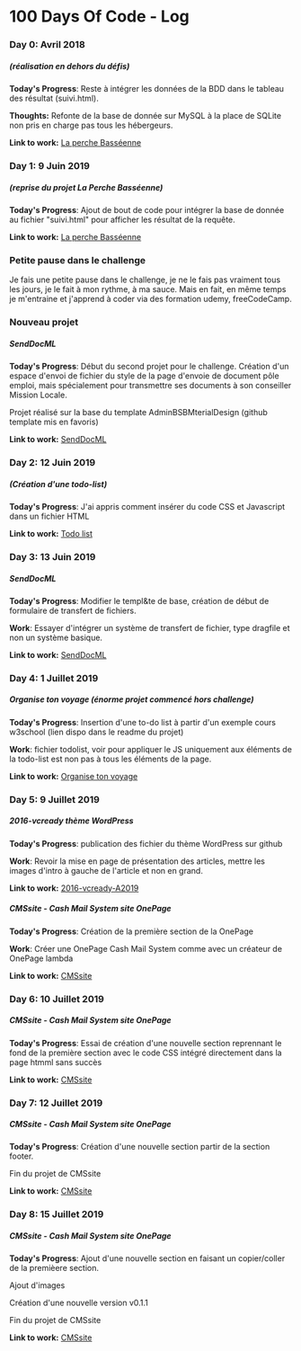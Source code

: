 # 100 Days Of Code - Log

### Day 0: Avril 2018
##### (réalisation en dehors du défis)

**Today's Progress**: Reste à intégrer les données de la BDD dans le tableau des résultat (suivi.html).

**Thoughts:** Refonte de la base de donnée sur MySQL à la place de SQLite non pris en charge pas tous les hébergeurs.

**Link to work:** [La perche Basséenne](https://github.com/ValentinGratz/La-Perche-Bass-enne-Carnet)

### Day 1: 9 Juin 2019
##### (reprise du projet La Perche Basséenne)

**Today's Progress**: Ajout de bout de code pour intégrer la base de donnée au fichier "suivi.html" pour afficher les résultat de la requête. 

**Link to work:** [La perche Basséenne](https://github.com/ValentinGratz/La-Perche-Bass-enne-Carnet)

###  Petite pause dans le challenge
Je fais une petite pause dans le challenge, je ne le fais pas vraiment tous les jours, je le fait à mon rythme, à ma sauce. Mais en fait, en même temps je m'entraine et j'apprend à coder via des formation udemy, freeCodeCamp. 

###  Nouveau projet
##### SendDocML

**Today's Progress**: Début du second projet pour le challenge. Création d'un espace d'envoi de fichier du style de la page d'envoie de document pôle emploi, mais spécialement pour transmettre ses documents à son conseiller Mission Locale.

Projet réalisé sur la base du template AdminBSBMterialDesign (github template mis en favoris)

**Link to work:** [SendDocML](https://github.com/ValentinGratz/SendDocML)

### Day 2: 12 Juin 2019
##### (Création d'une todo-list)

**Today's Progress**: J'ai appris comment insérer du code CSS et Javascript dans un fichier HTML

**Link to work:** [Todo list](https://github.com/ValentinGratz/mes-divers-challenges-dev-web/tree/master/todo%20list)

### Day 3: 13 Juin 2019
##### SendDocML

**Today's Progress**: Modifier le templ&te de base, création de début de formulaire de transfert de fichiers.

**Work**: Essayer d'intégrer un système de transfert de fichier, type dragfile et non un système basique.

**Link to work:** [SendDocML](https://github.com/ValentinGratz/SendDocML)

### Day 4: 1 Juillet 2019
##### Organise ton voyage (énorme projet commencé hors  challenge)

**Today's Progress**: Insertion d'une to-do list à partir d'un exemple cours w3school (lien dispo dans le readme du projet)

**Work**: fichier todolist, voir pour appliquer le JS uniquement aux éléments de la todo-list est non pas à tous les éléments de la page. 

**Link to work:** [Organise ton voyage](https://github.com/Organise-ton-voyage/le-site)

### Day 5: 9 Juillet 2019
##### 2016-vcready thème WordPress

**Today's Progress**: publication des fichier du thème WordPress sur github

**Work**: Revoir la mise en page de présentation des articles, mettre les images d'intro à gauche de l'article et non en grand. 

**Link to work:** [2016-vcready-A2019](https://github.com/ValentinGratz/2016-vcready-A2019)

##### CMSsite - Cash Mail System site OnePage

**Today's Progress**: Création de la première section de la OnePage

**Work**: Créer une OnePage Cash Mail System comme avec un créateur de OnePage lambda

**Link to work:** [CMSsite](https://github.com/ValentinGratz/CMSsite)

### Day 6: 10 Juillet 2019
##### CMSsite - Cash Mail System site OnePage

**Today's Progress**: Essai de création d'une nouvelle section reprennant le fond de la première section avec le code CSS intégré directement dans la page htmml sans succès

**Link to work:** [CMSsite](https://github.com/ValentinGratz/CMSsite)

### Day 7: 12 Juillet 2019
##### CMSsite - Cash Mail System site OnePage

**Today's Progress**: Création d'une nouvelle section  partir de la section footer. 

Fin du projet de CMSsite

**Link to work:** [CMSsite](https://github.com/ValentinGratz/CMSsite)

### Day 8: 15 Juillet 2019
##### CMSsite - Cash Mail System site OnePage

**Today's Progress**: Ajout d'une nouvelle section en faisant un copier/coller de la premièere section.

Ajout d'images

Création d'une nouvelle version v0.1.1

Fin du projet de CMSsite

**Link to work:** [CMSsite](https://github.com/ValentinGratz/CMSsite)
